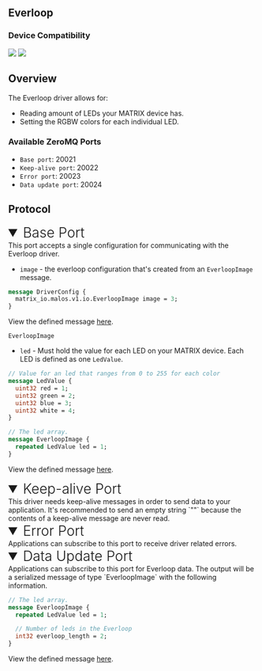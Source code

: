 <h2 style="padding-top:0">Everloop</h2>

### Device Compatibility
<img class="creator-compatibility-icon" src="../../img/creator-icon.svg">
<img class="voice-compatibility-icon" src="../../img/voice-icon.svg">

## Overview

The Everloop driver allows for:

* Reading amount of LEDs your MATRIX device has.
* Setting the RGBW colors for each individual LED.

<h3 style="padding-top:0">Available ZeroMQ Ports</h3>

* `Base port`: 20021
* `Keep-alive port`: 20022
* `Error port`: 20023
* `Data update port`: 20024

## Protocol

<!-- Base PORT -->
<details markdown="1" open>
<summary style="font-size: 1.75rem; font-weight: 300;">Base Port</summary>
This port accepts a single configuration for communicating with the Everloop driver. 

* `image` - the everloop configuration that's created from an `EverloopImage` message.

```protobuf
message DriverConfig {
  matrix_io.malos.v1.io.EverloopImage image = 3;
}
```
View the defined message <a href="https://github.com/matrix-io/protocol-buffers/blob/master/matrix_io/malos/v1/driver.proto" target="_blank">here</a>.

`EverloopImage` 

* `led` - Must hold the value for each LED on your MATRIX device. Each LED is defined as one `LedValue`.

```protobuf
// Value for an led that ranges from 0 to 255 for each color
message LedValue {
  uint32 red = 1;
  uint32 green = 2;
  uint32 blue = 3;
  uint32 white = 4;
}

// The led array.
message EverloopImage {
  repeated LedValue led = 1;
}
```
View the defined message <a href="https://github.com/matrix-io/protocol-buffers/blob/65397022e73ac98ec2b217937f133a9eefbd8f01/matrix_io/malos/v1/io.proto" target="_blank">here</a>.
</details>

<!-- Keep-alive PORT -->
<details markdown="1" open>
<summary style="font-size: 1.75rem; font-weight: 300;">Keep-alive Port</summary>
This driver needs keep-alive messages in order to send data to your application. It's recommended to send an empty string `""` because the contents of a keep-alive message are never read.
</details>

<!-- Error PORT -->
<details markdown="1" open>
<summary style="font-size: 1.75rem; font-weight: 300;">Error Port</summary>
Applications can subscribe to this port to receive driver related errors.
</details>

<!-- Data Update PORT -->
<details markdown="1" open>
<summary style="font-size: 1.75rem; font-weight: 300;">Data Update Port</summary>
Applications can subscribe to this port for Everloop data. The output will be a serialized message of type `EverloopImage` with the following information.

```protobuf
// The led array.
message EverloopImage {
  repeated LedValue led = 1;

  // Number of leds in the Everloop
  int32 everloop_length = 2;
}
```
View the defined message <a href="https://github.com/matrix-io/protocol-buffers/blob/65397022e73ac98ec2b217937f133a9eefbd8f01/matrix_io/malos/v1/io.proto" target="_blank">here</a>.
</details>